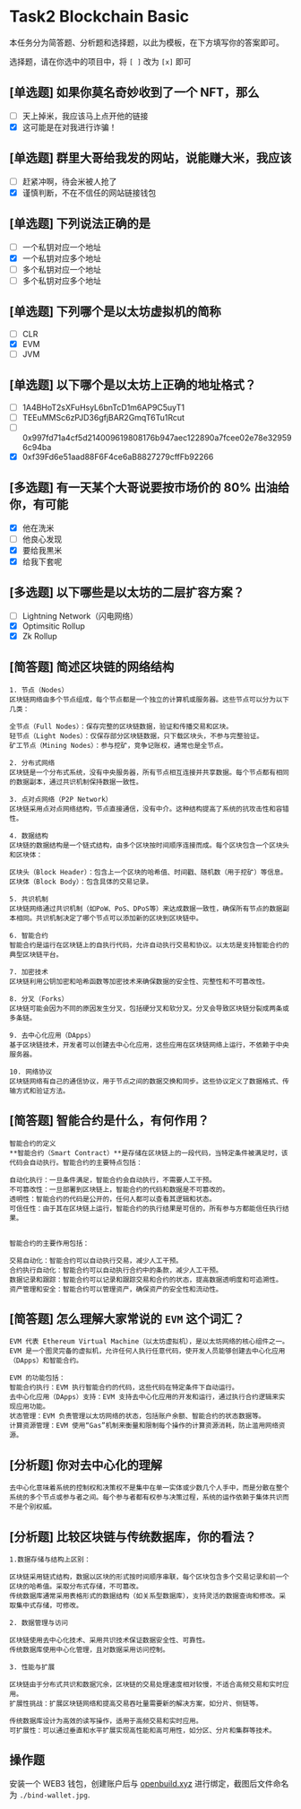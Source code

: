 # Task2 Blockchain Basic

本任务分为简答题、分析题和选择题，以此为模板，在下方填写你的答案即可。

选择题，请在你选中的项目中，将 `[ ]` 改为 `[x]` 即可

## [单选题] 如果你莫名奇妙收到了一个 NFT，那么

- [ ] 天上掉米，我应该马上点开他的链接
- [x] 这可能是在对我进行诈骗！

## [单选题] 群里大哥给我发的网站，说能赚大米，我应该

- [ ] 赶紧冲啊，待会米被人抢了
- [x] 谨慎判断，不在不信任的网站链接钱包

## [单选题] 下列说法正确的是

- [ ] 一个私钥对应一个地址
- [x] 一个私钥对应多个地址
- [ ] 多个私钥对应一个地址
- [ ] 多个私钥对应多个地址

## [单选题] 下列哪个是以太坊虚拟机的简称

- [ ] CLR
- [x] EVM
- [ ] JVM

## [单选题] 以下哪个是以太坊上正确的地址格式？

- [ ] 1A4BHoT2sXFuHsyL6bnTcD1m6AP9C5uyT1
- [ ] TEEuMMSc6zPJD36gfjBAR2GmqT6Tu1Rcut
- [ ] 0x997fd71a4cf5d214009619808176b947aec122890a7fcee02e78e329596c94ba
- [x] 0xf39Fd6e51aad88F6F4ce6aB8827279cffFb92266

## [多选题] 有一天某个大哥说要按市场价的 80% 出油给你，有可能

- [x] 他在洗米
- [ ] 他良心发现
- [x] 要给我黒米
- [x] 给我下套呢

## [多选题] 以下哪些是以太坊的二层扩容方案？

- [ ] Lightning Network（闪电网络）
- [x] Optimsitic Rollup
- [x] Zk Rollup

## [简答题] 简述区块链的网络结构

```
1. 节点（Nodes）
区块链网络由多个节点组成，每个节点都是一个独立的计算机或服务器。这些节点可以分为以下几类：

全节点（Full Nodes）：保存完整的区块链数据，验证和传播交易和区块。
轻节点（Light Nodes）：仅保存部分区块链数据，只下载区块头，不参与完整验证。
矿工节点（Mining Nodes）：参与挖矿，竞争记账权，通常也是全节点。

2. 分布式网络
区块链是一个分布式系统，没有中央服务器，所有节点相互连接并共享数据。每个节点都有相同的数据副本，通过共识机制保持数据一致性。

3. 点对点网络（P2P Network）
区块链采用点对点网络结构，节点直接通信，没有中介。这种结构提高了系统的抗攻击性和容错性。

4. 数据结构
区块链的数据结构是一个链式结构，由多个区块按时间顺序连接而成。每个区块包含一个区块头和区块体：

区块头（Block Header）：包含上一个区块的哈希值、时间戳、随机数（用于挖矿）等信息。
区块体（Block Body）：包含具体的交易记录。

5. 共识机制
区块链网络通过共识机制（如PoW、PoS、DPoS等）来达成数据一致性，确保所有节点的数据副本相同。共识机制决定了哪个节点可以添加新的区块到区块链中。

6. 智能合约
智能合约是运行在区块链上的自执行代码，允许自动执行交易和协议。以太坊是支持智能合约的典型区块链平台。

7. 加密技术
区块链利用公钥加密和哈希函数等加密技术来确保数据的安全性、完整性和不可篡改性。

8. 分叉（Forks）
区块链可能会因为不同的原因发生分叉，包括硬分叉和软分叉。分叉会导致区块链分裂成两条或多条链。

9. 去中心化应用（DApps）
基于区块链技术，开发者可以创建去中心化应用，这些应用在区块链网络上运行，不依赖于中央服务器。

10. 网络协议
区块链网络有自己的通信协议，用于节点之间的数据交换和同步。这些协议定义了数据格式、传输方式和验证方法。
```

## [简答题] 智能合约是什么，有何作用？

```
智能合约的定义
**智能合约（Smart Contract）**是存储在区块链上的一段代码，当特定条件被满足时，该代码会自动执行。智能合约的主要特点包括：

自动化执行：一旦条件满足，智能合约会自动执行，不需要人工干预。
不可篡改性：一旦部署到区块链上，智能合约的代码和数据是不可篡改的。
透明性：智能合约的代码是公开的，任何人都可以查看其逻辑和状态。
可信任性：由于其在区块链上运行，智能合约的执行结果是可信的，所有参与方都能信任执行结果。


智能合约的主要作用包括：

交易自动化：智能合约可以自动执行交易，减少人工干预。
合约执行自动化：智能合约可以自动执行合约中的条款，减少人工干预。
数据记录和跟踪：智能合约可以记录和跟踪交易和合约的状态，提高数据透明度和可追溯性。
资产管理和安全：智能合约可以管理资产，确保资产的安全性和流动性。

```

## [简答题] 怎么理解大家常说的 `EVM` 这个词汇？

```
EVM 代表 Ethereum Virtual Machine（以太坊虚拟机），是以太坊网络的核心组件之一。EVM 是一个图灵完备的虚拟机，允许任何人执行任意代码，使开发人员能够创建去中心化应用（DApps）和智能合约。

EVM 的功能包括：
智能合约执行：EVM 执行智能合约的代码，这些代码在特定条件下自动运行。
去中心化应用（DApps）支持：EVM 支持去中心化应用的开发和运行，通过执行合约逻辑来实现应用功能。
状态管理：EVM 负责管理以太坊网络的状态，包括账户余额、智能合约的状态数据等。
计算资源管理：EVM 使用“Gas”机制来衡量和限制每个操作的计算资源消耗，防止滥用网络资源。

```

## [分析题] 你对去中心化的理解

```
去中心化意味着系统的控制权和决策权不是集中在单一实体或少数几个人手中，而是分散在整个系统的多个节点或参与者之间。每个参与者都有权参与决策过程，系统的运作依赖于集体共识而不是个别权威。

```

## [分析题] 比较区块链与传统数据库，你的看法？

```
1.数据存储与结构上区别：

区块链采用链式结构，数据以区块的形式按时间顺序串联，每个区块包含多个交易记录和前一个区块的哈希值。采取分布式存储，不可篡改。
传统数据库通常采用表格形式的数据结构（如关系型数据库），支持灵活的数据查询和修改。采取集中式存储，可修改。

2. 数据管理与访问

区块链使用去中心化技术、采用共识技术保证数据安全性、可靠性。
传统数据库使用中心化管理，且对数据采用访问控制。

3. 性能与扩展

区块链由于分布式共识和数据冗余，区块链的交易处理速度相对较慢，不适合高频交易和实时应用。
扩展性挑战：扩展区块链网络和提高交易吞吐量需要新的解决方案，如分片、侧链等。

传统数据库设计为高效的读写操作，适用于高频交易和实时应用。
可扩展性：可以通过垂直和水平扩展实现高性能和高可用性，如分区、分片和集群等技术。

```

## 操作题

安装一个 WEB3 钱包，创建账户后与 [openbuild.xyz](https://openbuild.xyz/profile) 进行绑定，截图后文件命名为 `./bind-wallet.jpg`.